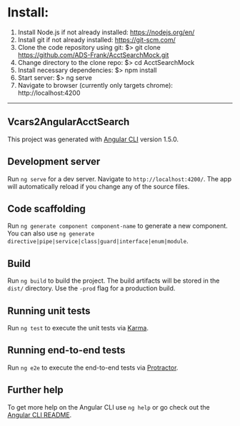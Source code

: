 # Install:

1)	Install Node.js if not already installed: https://nodejs.org/en/
2)	Install git if not already installed: https://git-scm.com/
3)	Clone the code repository using git: $> git clone https://github.com/ADS-Frank/AcctSearchMock.git
4)	Change directory to the clone repo: $> cd AcctSearchMock
5)	Install necessary dependencies: $> npm install
6)	Start server: $> ng serve
7)	Navigate to browser (currently only targets chrome): http://localhost:4200

--------------------------------------------------------------------------

## Vcars2AngularAcctSearch

This project was generated with [Angular CLI](https://github.com/angular/angular-cli) version 1.5.0.

## Development server

Run `ng serve` for a dev server. Navigate to `http://localhost:4200/`. The app will automatically reload if you change any of the source files.

## Code scaffolding

Run `ng generate component component-name` to generate a new component. You can also use `ng generate directive|pipe|service|class|guard|interface|enum|module`.

## Build

Run `ng build` to build the project. The build artifacts will be stored in the `dist/` directory. Use the `-prod` flag for a production build.

## Running unit tests

Run `ng test` to execute the unit tests via [Karma](https://karma-runner.github.io).

## Running end-to-end tests

Run `ng e2e` to execute the end-to-end tests via [Protractor](http://www.protractortest.org/).

## Further help

To get more help on the Angular CLI use `ng help` or go check out the [Angular CLI README](https://github.com/angular/angular-cli/blob/master/README.md).
